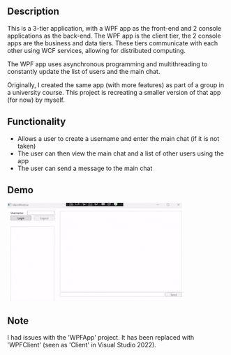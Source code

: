 ## Description
This is a 3-tier application, with a WPF app as the front-end and 2 console applications as the back-end.
The WPF app is the client tier, the 2 console apps are the business and data tiers.
These tiers communicate with each other using WCF services, allowing for distributed computing.

The WPF app uses asynchronous programming and multithreading to constantly update the list of users and the main chat.

Originally, I created the same app (with more features) as part of a group in a university course.
This project is recreating a smaller version of that app (for now) by myself.

## Functionality

- Allows a user to create a username and enter the main chat (if it is not taken)
- The user can then view the main chat and a list of other users using the app
- The user can send a message to the main chat

## Demo

![Demo GIF](ChatAppDemo.gif)

## Note

I had issues with the 'WPFApp' project. It has been replaced with 'WPFClient' (seen as 'Client' in Visual Studio 2022).
